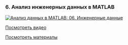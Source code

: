 ### 6. Анализ инженерных данных в MATLAB

[![Анализ данных в MATLAB: 06. Инженерные данные](http://img.youtube.com/vi/8q57MA7qkcc/mqdefault.jpg)](http://www.youtube.com/watch?v=8q57MA7qkcc)

[Посмотреть видео](http://www.youtube.com/watch?v=8q57MA7qkcc)

[Посмотреть материалы](https://github.com/ETMC-Exponenta/Data-Analysis-in-MATLAB-2018/blob/master/6_Engineering/signals_analysis.pdf)
